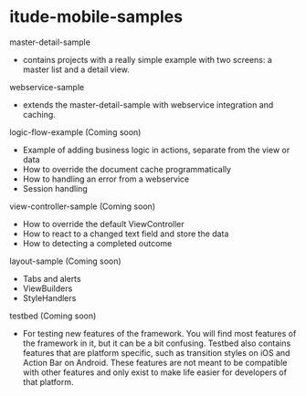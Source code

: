 itude-mobile-samples
====================

master-detail-sample 
- contains projects with a really simple example with two screens: a master list and a detail view.

webservice-sample 
- extends the master-detail-sample with webservice integration and caching.

logic-flow-example (Coming soon)
- Example of adding business logic in actions, separate from the view or data
- How to override the document cache programmatically
- How to handling an error from a webservice
- Session handling

view-controller-sample (Coming soon)
- How to override the default ViewController
- How to react to a changed text field and store the data</li>
- How to detecting a completed outcome

layout-sample (Coming soon)
- Tabs and alerts
- ViewBuilders
- StyleHandlers

testbed (Coming soon)
- For testing new features of the framework. You will find most features of the framework in it, but it can be a bit confusing. Testbed also contains features that are platform specific, such as transition styles on iOS and Action Bar on Android. These features are not meant to be compatible with other features and only exist to make life easier for developers of that platform.
